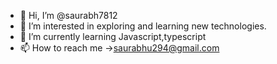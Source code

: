 - 👋 Hi, I’m @saurabh7812
- 👀 I’m interested in exploring and learning new technologies.
- 🌱 I’m currently learning Javascript,typescript
- 📫 How to reach me ->saurabhu294@gmail.com

<!---
neo7812/neo7812 is a ✨ special ✨ repository because its `README.md` (this file) appears on your GitHub profile.
You can click the Preview link to take a look at your changes.
--->
